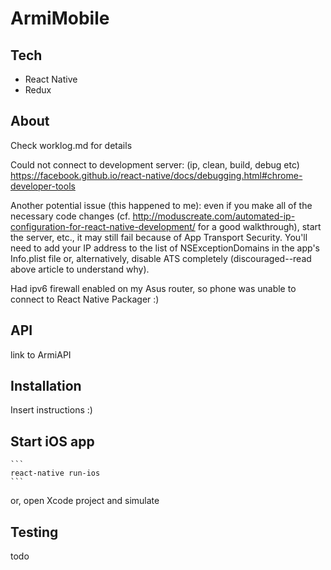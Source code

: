 # ArmiMobile

## Tech

- React Native
- Redux

## About

Check worklog.md for details

Could not connect to development server: (ip, clean, build, debug etc)
https://facebook.github.io/react-native/docs/debugging.html#chrome-developer-tools

Another potential issue (this happened to me): even if you make all of the necessary code changes (cf. http://moduscreate.com/automated-ip-configuration-for-react-native-development/ for a good walkthrough), start the server, etc., it may still fail because of App Transport Security. You'll need to add your IP address to the list of NSExceptionDomains in the app's Info.plist file or, alternatively, disable ATS completely (discouraged--read above article to understand why).

Had ipv6 firewall enabled on my Asus router, so phone was unable to connect to React Native Packager :) 

## API

link to ArmiAPI

## Installation

Insert instructions :)

## Start iOS app

    ```
    react-native run-ios
    ```
or, open Xcode project and simulate

## Testing

todo
